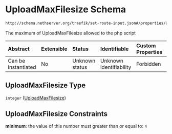 # UploadMaxFilesize Schema

```txt
http://schema.nethserver.org/traefik/set-route-input.json#/properties/UploadMaxFilesize
```

The maximum of UploadMaxFilesize allowed to the php script

| Abstract            | Extensible | Status         | Identifiable            | Custom Properties | Additional Properties | Access Restrictions | Defined In                                                                    |
| :------------------ | :--------- | :------------- | :---------------------- | :---------------- | :-------------------- | :------------------ | :---------------------------------------------------------------------------- |
| Can be instantiated | No         | Unknown status | Unknown identifiability | Forbidden         | Allowed               | none                | [set-route-input.json\*](traefik/set-route-input.json "open original schema") |

## UploadMaxFilesize Type

`integer` ([UploadMaxFilesize](set-route-input-properties-uploadmaxfilesize.md))

## UploadMaxFilesize Constraints

**minimum**: the value of this number must greater than or equal to: `4`
